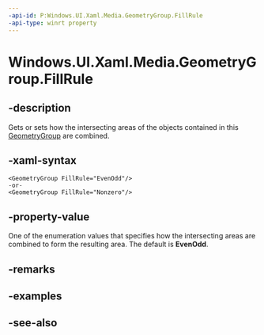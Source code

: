 ```yaml
---
-api-id: P:Windows.UI.Xaml.Media.GeometryGroup.FillRule
-api-type: winrt property
---
```


<!-- Property syntax
public Windows.UI.Xaml.Media.FillRule FillRule { get;  set; }
-->

# Windows.UI.Xaml.Media.GeometryGroup.FillRule

## -description
Gets or sets how the intersecting areas of the objects contained in this [GeometryGroup](geometrygroup.md) are combined.



## -xaml-syntax
```xaml
<GeometryGroup FillRule="EvenOdd"/>
-or-
<GeometryGroup FillRule="Nonzero"/>
```


## -property-value
One of the enumeration values that specifies how the intersecting areas are combined to form the resulting area. The default is **EvenOdd**.

## -remarks

## -examples

## -see-also

